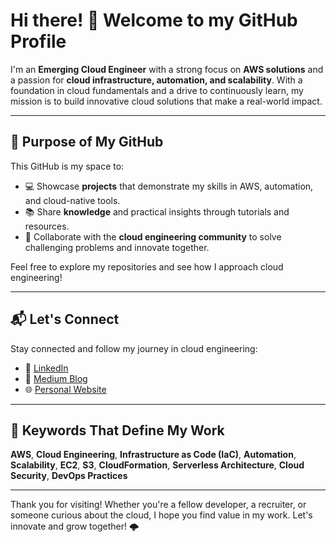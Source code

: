 # Hi there! 👋 Welcome to my GitHub Profile

I'm an **Emerging Cloud Engineer** with a strong focus on **AWS solutions** and a passion for **cloud infrastructure, automation, and scalability**. With a foundation in cloud fundamentals and a drive to continuously learn, my mission is to build innovative cloud solutions that make a real-world impact.

---

## 🌟 Purpose of My GitHub

This GitHub is my space to:

- 💻 Showcase **projects** that demonstrate my skills in AWS, automation, and cloud-native tools.
- 📚 Share **knowledge** and practical insights through tutorials and resources.
- 🤝 Collaborate with the **cloud engineering community** to solve challenging problems and innovate together.

Feel free to explore my repositories and see how I approach cloud engineering!

---

## 📬 Let's Connect

Stay connected and follow my journey in cloud engineering:

- 💼 [LinkedIn](www.linkedin.com/in/claude-fergile)
- 📝 [Medium Blog](https://medium.com/@cfergile1/about)
- 🌐 [Personal Website](https://clauderesume.com/)

---

## 🚀 Keywords That Define My Work

**AWS**, **Cloud Engineering**, **Infrastructure as Code (IaC)**, **Automation**, **Scalability**, **EC2**, **S3**, **CloudFormation**, **Serverless Architecture**, **Cloud Security**, **DevOps Practices**

---

Thank you for visiting! Whether you're a fellow developer, a recruiter, or someone curious about the cloud, I hope you find value in my work. Let's innovate and grow together! 🌩️

